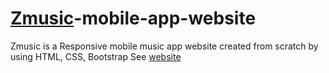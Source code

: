 # [Zmusic](https://rahuliitkgp31.github.io/Zmusic-mobile-app-website/)-mobile-app-website
Zmusic is a Responsive mobile music app website created from scratch by using HTML, CSS, Bootstrap
See [website](https://rahuliitkgp31.github.io/Zmusic-mobile-app-website/)
